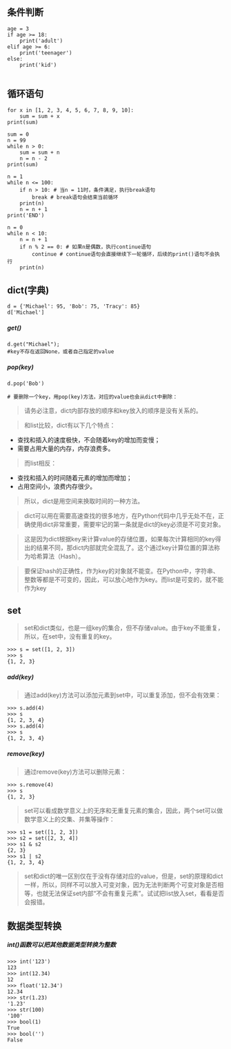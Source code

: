 ## 条件判断


```
age = 3
if age >= 18:
    print('adult')
elif age >= 6:
    print('teenager')
else:
    print('kid')
    
```
## 循环语句

```
for x in [1, 2, 3, 4, 5, 6, 7, 8, 9, 10]:
    sum = sum + x
print(sum)

```

```
sum = 0
n = 99
while n > 0:
    sum = sum + n
    n = n - 2
print(sum)

```

```
n = 1
while n <= 100:
    if n > 10: # 当n = 11时，条件满足，执行break语句
        break # break语句会结束当前循环
    print(n)
    n = n + 1
print('END')

```

```
n = 0
while n < 10:
    n = n + 1
    if n % 2 == 0: # 如果n是偶数，执行continue语句
        continue # continue语句会直接继续下一轮循环，后续的print()语句不会执行
    print(n)

```

## dict(字典)

```
d = {'Michael': 95, 'Bob': 75, 'Tracy': 85}
d['Michael']

```
##### get()

```
d.get("Michael");
#key不存在返回None，或者自己指定的value 

```
##### pop(key)

```
d.pop('Bob')

# 要删除一个key，用pop(key)方法，对应的value也会从dict中删除：

```

> 请务必注意，dict内部存放的顺序和key放入的顺序是没有关系的。

> 和list比较，dict有以下几个特点：

* 查找和插入的速度极快，不会随着key的增加而变慢；
* 需要占用大量的内存，内存浪费多。

> 而list相反：

* 查找和插入的时间随着元素的增加而增加；
* 占用空间小，浪费内存很少。

> 所以，dict是用空间来换取时间的一种方法。

> dict可以用在需要高速查找的很多地方，在Python代码中几乎无处不在，正确使用dict非常重要，需要牢记的第一条就是dict的key必须是不可变对象。

> 这是因为dict根据key来计算value的存储位置，如果每次计算相同的key得出的结果不同，那dict内部就完全混乱了。这个通过key计算位置的算法称为哈希算法（Hash）。

> 要保证hash的正确性，作为key的对象就不能变。在Python中，字符串、整数等都是不可变的，因此，可以放心地作为key。而list是可变的，就不能作为key

## set

> set和dict类似，也是一组key的集合，但不存储value。由于key不能重复，所以，在set中，没有重复的key。

```
>>> s = set([1, 2, 3])
>>> s
{1, 2, 3}

```
##### add(key)

> 通过add(key)方法可以添加元素到set中，可以重复添加，但不会有效果：

```
>>> s.add(4)
>>> s
{1, 2, 3, 4}
>>> s.add(4)
>>> s
{1, 2, 3, 4}

```

##### remove(key)

> 通过remove(key)方法可以删除元素：

```
>>> s.remove(4)
>>> s
{1, 2, 3}

```

> set可以看成数学意义上的无序和无重复元素的集合，因此，两个set可以做数学意义上的交集、并集等操作：

```
>>> s1 = set([1, 2, 3])
>>> s2 = set([2, 3, 4])
>>> s1 & s2
{2, 3}
>>> s1 | s2
{1, 2, 3, 4}

```

> set和dict的唯一区别仅在于没有存储对应的value，但是，set的原理和dict一样，所以，同样不可以放入可变对象，因为无法判断两个可变对象是否相等，也就无法保证set内部“不会有重复元素”。试试把list放入set，看看是否会报错。


## 数据类型转换

##### int()函数可以把其他数据类型转换为整数

```
>>> int('123')
123
>>> int(12.34)
12
>>> float('12.34')
12.34
>>> str(1.23)
'1.23'
>>> str(100)
'100'
>>> bool(1)
True
>>> bool('')
False

```



